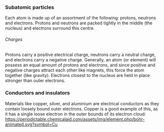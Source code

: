 ### Subatomic particles
Each atom is made up of an assortment of the following: protons, neutrons and electrons. Protons and neutrons are packed tightly in the middle (the nucleus) and electrons surround this centre. 
###### Charges
Protons carry a positive electrical charge, neutrons carry a neutral charge, and electrons carry a negative charge. Generally, an atom (or element) will possess an equal amount of protons and electrons, and since positive and negative charges attract each other like magnets, this force the atom together (like gravity). Electrons closest to the nucleus are held in place stronger than outer electrons.

### Conductors and insulators
Materials like copper, silver, and aluminium are electrical conductors as they contain loosely bound outer electrons. Copper is a good example of this, as it has a single loose electron in the outer bounds of its electron cloud:
https://periodictable.chemicalaid.com/assets/img/element.php/bohr-animated.svg?symbol=Cu
